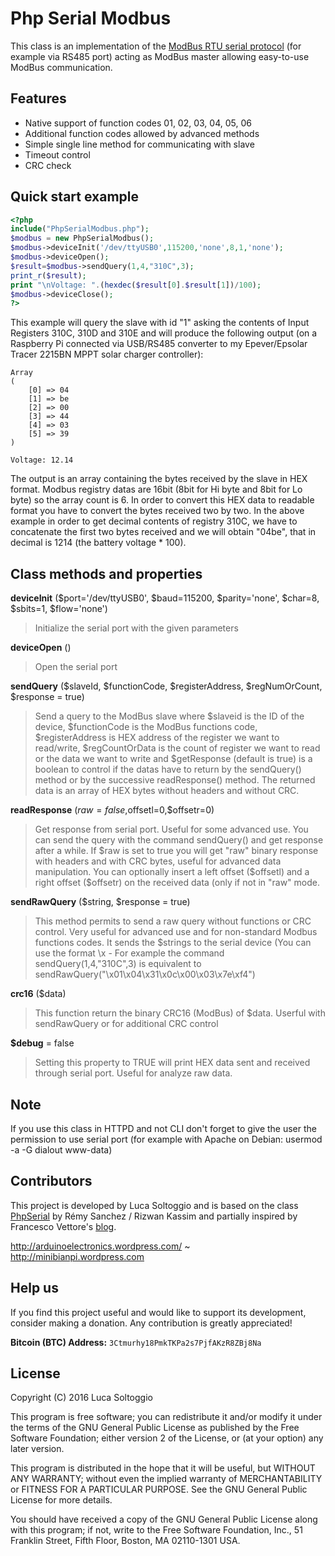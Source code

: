 Php Serial Modbus
======

This class is an implementation of the [ModBus RTU serial protocol][modbus] (for example via RS485 port) acting as ModBus master allowing easy-to-use ModBus communication.

Features
-------
  - Native support of function codes 01, 02, 03, 04, 05, 06
  - Additional function codes allowed by advanced methods
  - Simple single line method for communicating with slave
  - Timeout control
  - CRC check

Quick start example
------
```php
<?php
include("PhpSerialModbus.php");
$modbus = new PhpSerialModbus();
$modbus->deviceInit('/dev/ttyUSB0',115200,'none',8,1,'none');
$modbus->deviceOpen();
$result=$modbus->sendQuery(1,4,"310C",3);
print_r($result);
print "\nVoltage: ".(hexdec($result[0].$result[1])/100);
$modbus->deviceClose();
?>
```
This example will query the slave with id "1" asking the contents of Input Registers 310C, 310D and 310E and will produce the following output (on a Raspberry Pi connected via USB/RS485 converter to my Epever/Epsolar Tracer 2215BN MPPT solar charger controller):
```SH
Array
(
    [0] => 04
    [1] => be
    [2] => 00
    [3] => 44
    [4] => 03
    [5] => 39
)

Voltage: 12.14
```
The output is an array containing the bytes received by the slave in HEX format. Modbus registry datas are 16bit (8bit for Hi byte and 8bit for Lo byte) so the array count is 6. In order to convert this HEX data to readable format you have to convert the bytes received two by two. In the above example in order to get decimal contents of registry 310C, we have to concatenate the first two bytes received and we will obtain "04be", that in decimal is 1214 (the battery voltage * 100).


Class methods and properties
-------
**deviceInit** ($port='/dev/ttyUSB0', $baud=115200, $parity='none', $char=8, $sbits=1, $flow='none')
>Initialize the serial port with the given parameters

**deviceOpen** ()
>Open the serial port

**sendQuery** ($slaveId, $functionCode, $registerAddress, $regNumOrCount, $response = true)
>Send a query to the ModBus slave where $slaveid is the ID of the device, $functionCode is the ModBus functions code, $registerAddress is HEX address of the register we want to read/write, $regCountOrData is the count of register we want to read or the data we want to write and $getResponse (default is true) is a boolean to control if the datas have to return by the sendQuery() method or by the successive readResponse() method. The returned data is an array of HEX bytes without headers and without CRC. 

**readResponse** ($raw=false,$offsetl=0,$offsetr=0)
>Get response from serial port. Useful for some advanced use. You can send the query with the command sendQuery() and get response after a while. If $raw is set to true you will get "raw" binary response with headers and with CRC bytes, useful for advanced data manipulation. You can optionally insert a left offset ($offsetl) and a right offset ($offsetr) on the received data (only if not in "raw" mode.

**sendRawQuery** ($string, $response = true)
>This method permits to send a raw query without functions or CRC control. Very useful for advanced use and for non-standard Modbus functions codes. It sends the $strings to the serial device (You can use the format \x - For example the command sendQuery(1,4,"310C",3) is equivalent to sendRawQuery("\x01\x04\x31\x0c\x00\x03\x7e\xf4")

**crc16** ($data)
>This function return the binary CRC16 (ModBus) of $data. Userful with sendRawQuery or for additional CRC control

**$debug** = false
>Setting this property to TRUE will print HEX data sent and received through serial port. Useful for analyze raw data.

Note
------
If you use this class in HTTPD and not CLI don't forget to give the user the permission to use serial port (for example with Apache on Debian: usermod -a -G dialout www-data)

Contributors
--------
This project is developed by Luca Soltoggio and is based on the class [PhpSerial] by Rémy Sanchez / Rizwan Kassim and partially inspired by Francesco Vettore's [blog][vettore].

http://arduinoelectronics.wordpress.com/ ~ http://minibianpi.wordpress.com

## Help us

If you find this project useful and would like to support its development, consider making a donation. Any contribution is greatly appreciated!

**Bitcoin (BTC) Address:** `3Ctmurhy18PmkTKPa2s7PjfAKzR8ZBj8Na`

License
------
Copyright (C) 2016 Luca Soltoggio

This program is free software; you can redistribute it and/or modify
it under the terms of the GNU General Public License as published by
the Free Software Foundation; either version 2 of the License, or
(at your option) any later version.

This program is distributed in the hope that it will be useful,
but WITHOUT ANY WARRANTY; without even the implied warranty of
MERCHANTABILITY or FITNESS FOR A PARTICULAR PURPOSE.  See the
GNU General Public License for more details.

You should have received a copy of the GNU General Public License along
with this program; if not, write to the Free Software Foundation, Inc.,
51 Franklin Street, Fifth Floor, Boston, MA 02110-1301 USA.

[//]: #

   [phpserial]: <https://github.com/Xowap/PHP-Serial/>
   [vettore]: <http://blog.vettore.org/modbus-senza-paura/>
   [modbus]: http://modbustools.com/modbus.html
